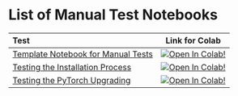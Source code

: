 # List of Manual Test Notebooks

| Test      | Link for Colab |
|:----------|:--------------:|
| [Template Notebook for Manual Tests](template.ipynb)        | [![Open In Colab!](https://colab.research.google.com/assets/colab-badge.svg)](https://colab.research.google.com/github/trsvchn/calabar/blob/master/tests/manual/template.ipynb)
| [Testing the Installation Process](test_install.ipynb)      | [![Open In Colab!](https://colab.research.google.com/assets/colab-badge.svg)](https://colab.research.google.com/github/trsvchn/calabar/blob/master/tests/manual/test_install.ipynb)
| [Testing the PyTorch Upgrading](test_upgrade_pytorch.ipynb) | [![Open In Colab!](https://colab.research.google.com/assets/colab-badge.svg)](https://colab.research.google.com/github/trsvchn/calabar/blob/master/tests/manual/test_upgrade_pytorch.ipynb)
